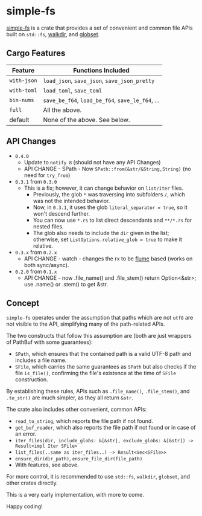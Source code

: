 # simple-fs

[simple-fs](https://github.com/jeremychone/rust-simple-fs) is a crate that provides a set of convenient and common file APIs built on `std::fs`, [walkdir](https://crates.io/crates/walkdir), and [globset](https://crates.io/crates/globset).

## Cargo Features

| Feature     | Functions Included                              |
|-------------|--------------------------------------------------|
| `with-json` | `load_json`, `save_json`, `save_json_pretty`     |
| `with-toml` | `load_toml`, `save_toml`                         |
| `bin-nums`  | `save_be_f64`, `load_be_f64`, `save_le_f64`, ... |
| `full`      | All the above.                                   |
| default     | None of the above. See below.                    |

## API Changes

- `0.4.0`
  - Update to `notify 8` (should not have any API Changes)
  - API CHANGE - SPath - Now `SPath::from(&str/&String,String)` (no need for `try_from`)
- `0.3.1` from `0.3.0`
  - This is a fix; however, it can change behavior on `list/iter` files. 
    - Previously, the glob `*` was traversing into subfolders `/`, which was not the intended behavior. 
    - Now, in `0.3.1`, it uses the glob `literal_separator = true`, so it won't descend further. 
    - You can now use `*.rs` to list direct descendants and `**/*.rs` for nested files. 
    - The glob also needs to include the `dir` given in the list; otherwise, set `ListOptions.relative_glob = true` to make it relative. 
- `0.3.x` from `0.2.x`
  - API CHANGE - watch - changes the rx to be [flume](https://crates.io/crates/flume) based (works on both sync/async).
- `0.2.0` from `0.1.x`
  - API CHANGE - now .file_name() and .file_stem() return Option<&str>; use .name() or .stem() to get &str.

## Concept

`simple-fs` operates under the assumption that paths which are not `utf8` are not visible to the API, simplifying many of the path-related APIs.

The two constructs that follow this assumption are (both are just wrappers of PathBuf with some guarantees):

- `SPath`, which ensures that the contained path is a valid UTF-8 path and includes a file name.
- `SFile`, which carries the same guarantees as `SPath` but also checks if the file `is_file()`, confirming the file's existence at the time of `SFile` construction.

By establishing these rules, APIs such as `.file_name()`, `.file_stem()`, and `.to_str()` are much simpler, as they all return `&str`.

The crate also includes other convenient, common APIs:

- `read_to_string`, which reports the file path if not found.
- `get_buf_reader`, which also reports the file path if not found or in case of an error.
- `iter_files(dir, include_globs: &[&str], exclude_globs: &[&str]) -> Result<impl Iter SFile>`
- `list_files(..same as iter_files..) -> Result<Vec<SFile>>`
- `ensure_dir(dir_path)`, `ensure_file_dir(file_path)`
- With features, see above. 

For more control, it is recommended to use `std::fs`, `walkdir`, `globset`, and other crates directly.

This is a very early implementation, with more to come.

Happy coding!
